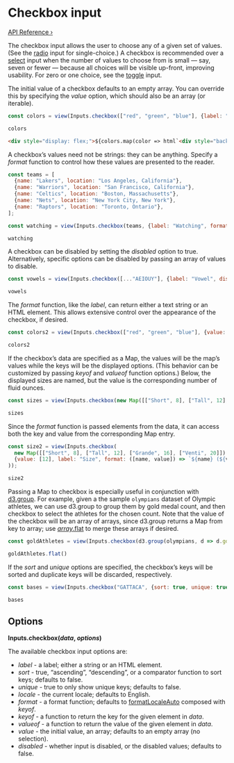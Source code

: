 # Checkbox input

[API Reference ›](https://github.com/observablehq/inputs/blob/main/README.md#checkbox)

The checkbox input allows the user to choose any of a given set of values. (See the [radio](./radio) input for single-choice.) A checkbox is recommended over a [select](./select) input when the number of values to choose from is small — say, seven or fewer — because all choices will be visible up-front, improving usability. For zero or one choice, see the [toggle](./toggle) input.

The initial value of a checkbox defaults to an empty array. You can override this by specifying the *value* option, which should also be an array (or iterable).

```js echo
const colors = view(Inputs.checkbox(["red", "green", "blue"], {label: "color"}));
```

```js echo
colors 
```

```html echo
<div style="display: flex;">${colors.map(color => html`<div style="background-color: ${color}; width: 25px; height: 25px;">`)}
```

A checkbox’s values need not be strings: they can be anything. Specify a *format* function to control how these values are presented to the reader.

```js echo
const teams = [
  {name: "Lakers", location: "Los Angeles, California"},
  {name: "Warriors", location: "San Francisco, California"},
  {name: "Celtics", location: "Boston, Massachusetts"},
  {name: "Nets", location: "New York City, New York"},
  {name: "Raptors", location: "Toronto, Ontario"},
];
```

```js echo
const watching = view(Inputs.checkbox(teams, {label: "Watching", format: x => x.name}));
```

```js echo
watching
```

A checkbox can be disabled by setting the *disabled* option to true. Alternatively, specific options can be disabled by passing an array of values to disable.

```js echo
const vowels = view(Inputs.checkbox([..."AEIOUY"], {label: "Vowel", disabled: ["Y"]}));
```

```js echo
vowels
```

The *format* function, like the *label*, can return either a text string or an HTML element. This allows extensive control over the appearance of the checkbox, if desired.

```js echo
const colors2 = view(Inputs.checkbox(["red", "green", "blue"], {value: ["red"], label: html`<b>Colors</b>`, format: x => html`<span style="text-transform: capitalize; border-bottom: solid 2px ${x}; margin-bottom: -2px;">${x}`}));
```

```js echo
colors2
```

If the checkbox’s data are specified as a Map, the values will be the map’s values while the keys will be the displayed options. (This behavior can be customized by passing *keyof* and *valueof* function options.) Below, the displayed sizes are named, but the value is the corresponding number of fluid ounces.

```js echo
const sizes = view(Inputs.checkbox(new Map([["Short", 8], ["Tall", 12], ["Grande", 16], ["Venti", 20]]), {value: [12], label: "Size"}));
```

```js echo
sizes
```

Since the *format* function is passed elements from the data, it can access both the key and value from the corresponding Map entry.

```js echo
const size2 = view(Inputs.checkbox(
  new Map([["Short", 8], ["Tall", 12], ["Grande", 16], ["Venti", 20]]),
  {value: [12], label: "Size", format: ([name, value]) => `${name} (${value} oz)`}
));
```

```js echo
size2
```

Passing a Map to checkbox is especially useful in conjunction with [d3.group](https://d3js.org/d3-array/group). For example, given a the sample `olympians` dataset of Olympic athletes, we can use d3.group to group them by gold medal count, and then checkbox to select the athletes for the chosen count. Note that the value of the checkbox will be an array of arrays, since d3.group returns a Map from key to array; use [*array*.flat](https://developer.mozilla.org/en-US/docs/Web/JavaScript/Reference/Global_Objects/Array/flat) to merge these arrays if desired.

```js echo
const goldAthletes = view(Inputs.checkbox(d3.group(olympians, d => d.gold), {label: "Gold medal count", sort: "descending", key: [4, 5]}));
```

```js echo
goldAthletes.flat()
```

If the *sort* and *unique* options are specified, the checkbox’s keys will be sorted and duplicate keys will be discarded, respectively. 

```js echo
const bases = view(Inputs.checkbox("GATTACA", {sort: true, unique: true}));
```

```js echo
bases
```

## Options

**Inputs.checkbox(*data*, *options*)**

The available checkbox input options are:

* *label* - a label; either a string or an HTML element.
* *sort* - true, “ascending”, “descending”, or a comparator function to sort keys; defaults to false.
* *unique* - true to only show unique keys; defaults to false.
* *locale* - the current locale; defaults to English.
* *format* - a format function; defaults to [formatLocaleAuto](https://github.com/observablehq/inputs/blob/main/README.md#inputsformatlocaleautolocale) composed with *keyof*.
* *keyof* - a function to return the key for the given element in *data*.
* *valueof* - a function to return the value of the given element in *data*.
* *value* - the initial value, an array; defaults to an empty array (no selection).
* *disabled* - whether input is disabled, or the disabled values; defaults to false.

<!-- TODO check formatLocaleAuto link-->